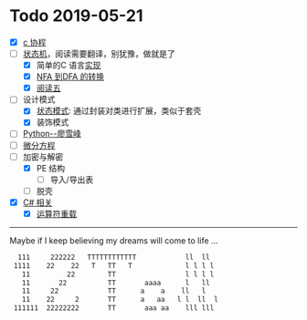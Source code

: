# Todo 2019-05-21  

- [x] [c 协程](https://www.chiark.greenend.org.uk/~sgtatham/coroutines.html)  
- [ ] [状态机](https://www.cnblogs.com/itdef/p/6097969.html)，阅读需要翻译，别犹豫，做就是了  
    - [x] 简单的C 语言[实现](c/state_machine)  
    - [x] [NFA 到DFA 的转换](https://blog.csdn.net/u012359618/article/details/42456771)  
    - [x] [阅读五](https://www.geeksforgeeks.org/c-program-to-simulate-nondeterministic-finite-automata-nfa/)  
- [ ] 设计模式  
    - [x] [状态模式](https://www.cnblogs.com/stonefeng/p/5679638.html): 通过封装对类进行扩展，类似于套壳  
    - [x] 装饰模式  
- [ ] [Python--廖雪峰](https://www.liaoxuefeng.com/wiki/0014316089557264a6b348958f449949df42a6d3a2e542c000)  
- [ ] [微分方程](http://open.163.com/special/opencourse/equations.html)  
- [ ] 加密与解密  
    - [x] PE 结构  
        - [ ] 导入/导出表  
    - [ ] 脱壳  
- [x] [C# 相关](./csharp)  
    - [x] [运算符重载](./csharp/op_overload.md)
  
-----  
Maybe if I keep believing my dreams will come to life ...

```txt
  111     222222   TTTTTTTTTTTT            ll  ll  
 1111    22    22   T   TT   T             l l l l  
   11         22        TT                 l l l l  
   11       22          TT       aaaa      l   ll  
   11     22            TT      a    a    ll   l  
   11    22     2       TT      a   aa   l l  ll  l
 111111  22222222       TT       aaa aa    lll lll  
 ```
